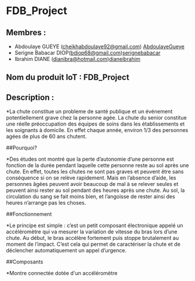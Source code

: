 # FDB_Project
## Membres :
* Abdoulaye GUEYE (cheikhabdoulaye92@gmail.com) [AbdoulayeGueye](https://github.com/AbdoulayeGueye)
* Serigne Babacar DIOP(bdiop68@gmail.com)[serignebabacar](https://github.com/serignebabacar/)
* Ibrahim DIANE (dianibra@hotmail.com)[dianeibrahim](https://github.com/dianeibrahim)

## Nom du produit IoT : FDB_Project

## Description :

*La chute constitue un probleme de santé publique et un événement potentiellement grave chez la personne agée. La chute du senior constitue une réelle préoccupation des équipes de soins dans les établissements et les soignants à domicile. En effet chaque année, environ 1/3 des personnes agées de plus de 60 ans chutent. 

##Pourquoi?

*Des études ont montré que la perte d’autonomie d’une personne est fonction de la durée pendant laquelle cette personne reste au sol après une chute.
En effet, toutes les chutes ne sont pas graves et peuvent être sans conséquence si on se relève rapidement.
Mais en l’absence d’aide, les personnes âgées peuvent avoir beaucoup de mal à se relever seules et peuvent ainsi rester au sol pendant des heures après une chute.
Au sol, la circulation du sang se fait moins bien, et l’angoisse de rester ainsi des heures n’arrange pas les choses.


##Fonctionnement

*Le principe est simple : c’est un petit composant électronique appelé un accéléromètre qui va mesurer la variation de vitesse du bras lors d’une chute.
Au début, le bras accélère fortement puis stoppe brutalement au moment de l’impact. C’est cela qui permet de caractériser la chute et de déclencher automatiquement un appel d’urgence.


##Composants

*Montre connectée dotée d'un accéléromètre 
